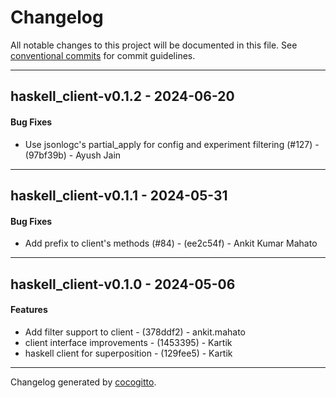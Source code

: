 # Changelog
All notable changes to this project will be documented in this file. See [conventional commits](https://www.conventionalcommits.org/) for commit guidelines.

- - -
## haskell_client-v0.1.2 - 2024-06-20
#### Bug Fixes
- Use jsonlogc's partial_apply for config and experiment filtering (#127) - (97bf39b) - Ayush Jain

- - -

## haskell_client-v0.1.1 - 2024-05-31
#### Bug Fixes
- Add prefix to client's methods (#84) - (ee2c54f) - Ankit Kumar Mahato

- - -

## haskell_client-v0.1.0 - 2024-05-06
#### Features
-  Add filter support to client - (378ddf2) - ankit.mahato
-  client interface improvements - (1453395) - Kartik
-  haskell client for superposition - (129fee5) - Kartik

- - -

Changelog generated by [cocogitto](https://github.com/cocogitto/cocogitto).